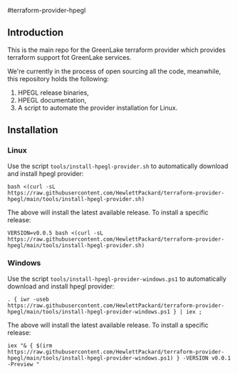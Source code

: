 #terraform-provider-hpegl

## Introduction

This is the main repo for the GreenLake terraform provider which provides terraform support fot GreenLake services.

We're currently in the process of open sourcing all the code, meanwhile, this repository holds the following:

1. HPEGL release binaries,
1. HPEGL documentation,
1. A script to automate the provider installation for Linux.

## Installation

### Linux

Use the script `tools/install-hpegl-provider.sh` to automatically download and install hpegl provider:

```shell
bash <(curl -sL https://raw.githubusercontent.com/HewlettPackard/terraform-provider-hpegl/main/tools/install-hpegl-provider.sh)
```

The above will install the latest available release. To install a specific release:

```shell
VERSION=v0.0.5 bash <(curl -sL https://raw.githubusercontent.com/HewlettPackard/terraform-provider-hpegl/main/tools/install-hpegl-provider.sh)
```


### Windows

Use the script `tools/install-hpegl-provider-windows.ps1` to automatically download and install hpegl provider:

```shell
. { iwr -useb https://raw.githubusercontent.com/HewlettPackard/terraform-provider-hpegl/main/tools/install-hpegl-provider-windows.ps1 } | iex ;
```

The above will install the latest available release. To install a specific release:

```shell
iex "& { $(irm https://raw.githubusercontent.com/HewlettPackard/terraform-provider-hpegl/main/tools/install-hpegl-provider-windows.ps1) } -VERSION v0.0.1 -Preview "
```
